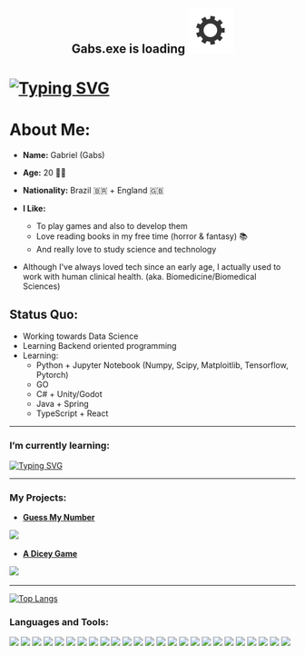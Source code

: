 <h2 align="center"> Gabs.exe is loading <img src="gear.svg"></h2>


<h1>
<a href="https://git.io/typing-svg"><img src="https://readme-typing-svg.herokuapp.com?font=Press+Start+2P&size=26&pause=750&color=F70731&center=true&vCenter=true&width=1260&height=75&lines=Hi%2C+I'm+Gabriel!;A+software+developer;Who+loves+science+and+future+tech" alt="Typing SVG" /></a>
</h1>

# About Me:
- **Name:** Gabriel (Gabs)
- **Age:** 20 🎈🎉
- **Nationality:** Brazil 🇧🇷 + England 🇬🇧
- **I Like:** 
  - To play games and also to develop them
  - Love reading books in my free time (horror & fantasy) 📚
  - And really love to study science and technology

- Although I've always loved tech since an early age, I actually used to work with human clinical health.
(aka. Biomedicine/Biomedical Sciences)

## Status Quo: 
 - Working towards Data Science
 - Learning Backend oriented programming
 - Learning:
    + Python + Jupyter Notebook (Numpy, Scipy, Matploitlib, Tensorflow, Pytorch)
    + GO
    + C# + Unity/Godot
    + Java + Spring
    + TypeScript + React 

<hr>
<h3>I’m currently learning: </h3>
<a href="https://git.io/typing-svg"><img src="https://readme-typing-svg.herokuapp.com?font=Bungee&pause=600&color=0CDC3B&width=600&lines=Python;GO;Java+%2B+Spring;C-Sharp+%2B+Unity;Databases+and+SQL+(Postgresql,+MariaDB);TypeScript+%2B+React" alt="Typing SVG" /></a>
<hr>

### My Projects: 

- <a href="https://gabrielrugila.github.io/Project-GuessMyNumber/"> <strong>Guess My Number</strong> </a>
<img src="https://user-images.githubusercontent.com/112909127/188975027-ee049636-769d-45ef-af3a-490821172a3b.png" width="300">

- <a href="https://gabrielrugila.github.io/DiceyGames-JS/"> <strong> A Dicey Game </strong> </a>
<img src="https://user-images.githubusercontent.com/112909127/190874637-0f1ee32f-8e64-4d02-ab0c-1b769108b7dd.png" width="300">


<hr>
<p align="left">
</p>

[![Top Langs](https://github-readme-stats.vercel.app/api/top-langs/?username=GabrielRugila&langs_count=10&layout=compact)](https://github.com/anuraghazra/github-readme-stats)

<h3 align="left">Languages and Tools:</h3>
<p align="left"> 
<img src="https://cdn.jsdelivr.net/gh/devicons/devicon/icons/go/go-original.svg" width="25"/>
<img src="https://cdn.jsdelivr.net/gh/devicons/devicon/icons/go/go-original-wordmark.svg" width="25"/>
<img src="https://cdn.jsdelivr.net/gh/devicons/devicon/icons/python/python-original.svg" width="25"/>
<img src="https://cdn.jsdelivr.net/gh/devicons/devicon/icons/jupyter/jupyter-original-wordmark.svg" width="25"/>
<img src="https://cdn.jsdelivr.net/gh/devicons/devicon/icons/pytorch/pytorch-original.svg" width="25"/>
<img src="https://cdn.jsdelivr.net/gh/devicons/devicon/icons/pandas/pandas-original.svg" width="25"/>
<img src="https://cdn.jsdelivr.net/gh/devicons/devicon/icons/pycharm/pycharm-original.svg" width="25"/>
<img src="https://cdn.jsdelivr.net/gh/devicons/devicon/icons/vscode/vscode-original.svg" width="25"/>
<img src="https://cdn.jsdelivr.net/gh/devicons/devicon/icons/java/java-original.svg" width="25"/>
<img src="https://cdn.jsdelivr.net/gh/devicons/devicon/icons/intellij/intellij-original.svg" width="25"/>
<img src="https://cdn.jsdelivr.net/gh/devicons/devicon/icons/jetbrains/jetbrains-original.svg" width="25"/>
<img src="https://cdn.jsdelivr.net/gh/devicons/devicon/icons/gradle/gradle-plain.svg" width="25"/>
<img src="https://cdn.jsdelivr.net/gh/devicons/devicon/icons/csharp/csharp-line.svg" width="25"/>
<img src="https://cdn.jsdelivr.net/gh/devicons/devicon/icons/godot/godot-original.svg" width="25"/>
<img src="https://cdn.jsdelivr.net/gh/devicons/devicon/icons/cplusplus/cplusplus-line.svg" width="25"/>
<img src="https://cdn.jsdelivr.net/gh/devicons/devicon/icons/html5/html5-plain.svg" width="25"/>                
<img src="https://cdn.jsdelivr.net/gh/devicons/devicon/icons/css3/css3-plain.svg" width="25"/>
<img src="https://cdn.jsdelivr.net/gh/devicons/devicon/icons/sass/sass-original.svg" width="25"/>
<img src="https://cdn.jsdelivr.net/gh/devicons/devicon/icons/javascript/javascript-plain.svg" width="25"/>
<img src="https://cdn.jsdelivr.net/gh/devicons/devicon/icons/nodejs/nodejs-original.svg" width="25"/>
<img src="https://cdn.jsdelivr.net/gh/devicons/devicon/icons/postgresql/postgresql-plain-wordmark.svg" width="25"/>
<img src="https://cdn.jsdelivr.net/gh/devicons/devicon/icons/php/php-plain.svg" width="25"/>
<img src="https://cdn.jsdelivr.net/gh/devicons/devicon/icons/github/github-original.svg" width="25"/>
<img src="https://cdn.jsdelivr.net/gh/devicons/devicon/icons/inkscape/inkscape-plain.svg" width="25"/>
<img src="https://cdn.jsdelivr.net/gh/devicons/devicon/icons/apache/apache-line-wordmark.svg" width="25"/>
    
</p>
